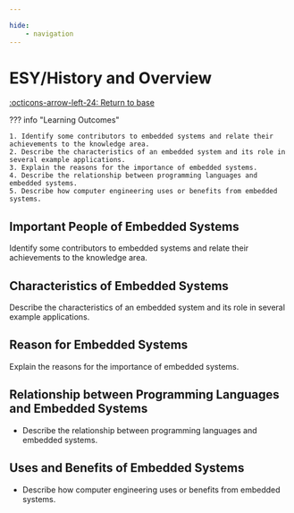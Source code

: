 ```yaml
---

hide:
    - navigation
---
```


# ESY/History and Overview

[:octicons-arrow-left-24: Return to base](/Bodies-of-Knowledge/Embedded-Systems)

??? info "Learning Outcomes"

    1. Identify some contributors to embedded systems and relate their achievements to the knowledge area.
    2. Describe the characteristics of an embedded system and its role in several example applications.
    3. Explain the reasons for the importance of embedded systems.
    4. Describe the relationship between programming languages and embedded systems.
    5. Describe how computer engineering uses or benefits from embedded systems.

## Important People of Embedded Systems

Identify some contributors to embedded systems and relate their achievements to the knowledge area.

## Characteristics of Embedded Systems

 Describe the characteristics of an embedded system and its role in several example applications.

## Reason for Embedded Systems

 Explain the reasons for the importance of embedded systems.

## Relationship between Programming Languages and Embedded Systems

- Describe the relationship between programming languages and embedded systems.

## Uses and Benefits of Embedded Systems

- Describe how computer engineering uses or benefits from embedded systems.